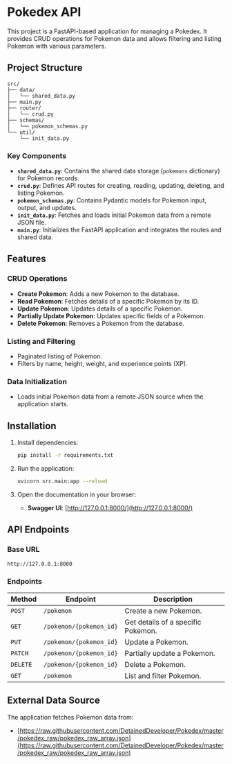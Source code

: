 # Pokedex API

This project is a FastAPI-based application for managing a Pokedex. It provides CRUD operations for Pokemon data and allows filtering and listing Pokemon with various parameters.

## Project Structure

```
src/
├── data/
│   └── shared_data.py
├── main.py
├── router/
│   └── crud.py
├── schemas/
│   └── pokemon_schemas.py
└── util/
    └── init_data.py
```

### Key Components

- **`shared_data.py`**: Contains the shared data storage (`pokemons` dictionary) for Pokemon records.
- **`crud.py`**: Defines API routes for creating, reading, updating, deleting, and listing Pokemon.
- **`pokemon_schemas.py`**: Contains Pydantic models for Pokemon input, output, and updates.
- **`init_data.py`**: Fetches and loads initial Pokemon data from a remote JSON file.
- **`main.py`**: Initializes the FastAPI application and integrates the routes and shared data.

## Features

### CRUD Operations

- **Create Pokemon**: Adds a new Pokemon to the database.
- **Read Pokemon**: Fetches details of a specific Pokemon by its ID.
- **Update Pokemon**: Updates details of a specific Pokemon.
- **Partially Update Pokemon**: Updates specific fields of a Pokemon.
- **Delete Pokemon**: Removes a Pokemon from the database.

### Listing and Filtering

- Paginated listing of Pokemon.
- Filters by name, height, weight, and experience points (XP).

### Data Initialization

- Loads initial Pokemon data from a remote JSON source when the application starts.

## Installation

1. Install dependencies:
   ```bash
   pip install -r requirements.txt
   ```

2. Run the application:
   ```bash
   uvicorn src.main:app --reload
   ```

3. Open the documentation in your browser:
   - **Swagger UI**: [http://127.0.0.1:8000/](http://127.0.0.1:8000/)

## API Endpoints

### Base URL
`http://127.0.0.1:8000`

### Endpoints

| Method   | Endpoint                | Description                       |
|----------|-------------------------|-----------------------------------|
| `POST`   | `/pokemon`              | Create a new Pokemon.            |
| `GET`    | `/pokemon/{pokemon_id}` | Get details of a specific Pokemon.|
| `PUT`    | `/pokemon/{pokemon_id}` | Update a Pokemon.                |
| `PATCH`  | `/pokemon/{pokemon_id}` | Partially update a Pokemon.      |
| `DELETE` | `/pokemon/{pokemon_id}` | Delete a Pokemon.                |
| `GET`    | `/pokemon`              | List and filter Pokemon.         |


## External Data Source

The application fetches Pokemon data from:
- [https://raw.githubusercontent.com/DetainedDeveloper/Pokedex/master/pokedex_raw/pokedex_raw_array.json](https://raw.githubusercontent.com/DetainedDeveloper/Pokedex/master/pokedex_raw/pokedex_raw_array.json)
